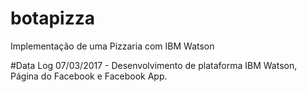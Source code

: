 # botapizza
Implementação de uma Pizzaria com IBM Watson


#Data Log
07/03/2017 - Desenvolvimento de plataforma IBM Watson, Página do Facebook e Facebook App.
